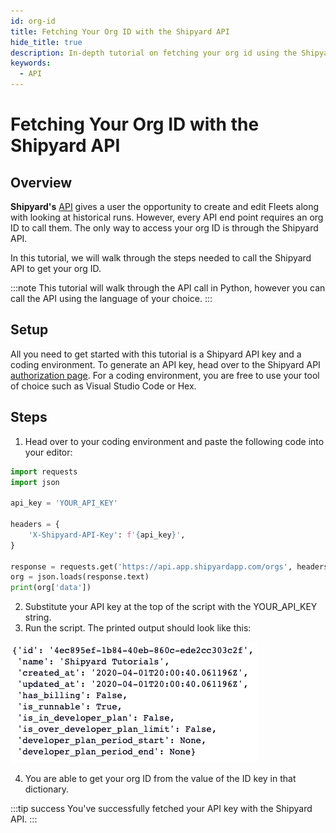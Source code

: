 ```yaml
---
id: org-id
title: Fetching Your Org ID with the Shipyard API
hide_title: true
description: In-depth tutorial on fetching your org id using the Shipyard API
keywords:
  - API
---
```


# Fetching Your Org ID with the Shipyard API

## Overview

**Shipyard's** [API](https://shipyard.readme.io) gives a user the opportunity to create and edit Fleets along with looking at historical runs. However, every API end point requires an org ID to call them. The only way to access your org ID is through the Shipyard API. 

In this tutorial, we will walk through the steps needed to call the Shipyard API to get your org ID.

:::note
This tutorial will walk through the API call in Python, however you can call the API using the language of your choice.
:::

## Setup

All you need to get started with this tutorial is a Shipyard API key and a coding environment. To generate an API key, head over to the Shipyard API [authorization page](../blueprint-library/shipyard-api/shipyard-api-authorization.md). For a coding environment, you are free to use your tool of choice such as Visual Studio Code or Hex.

## Steps

1. Head over to your coding environment and paste the following code into your editor:

```python
import requests
import json

api_key = 'YOUR_API_KEY'

headers = {
    'X-Shipyard-API-Key': f'{api_key}',
}

response = requests.get('https://api.app.shipyardapp.com/orgs', headers=headers)
org = json.loads(response.text)
print(org['data'])
```

2. Substitute your API key at the top of the script with the YOUR_API_KEY string.
3. Run the script. The printed output should look like this:
   
![](../.gitbook/assets/shipyard_2023_02_21_11_04_06.png)

4. You are able to get your org ID from the value of the ID key in that dictionary. 

:::tip success
You've successfully fetched your API key with the Shipyard API.
:::